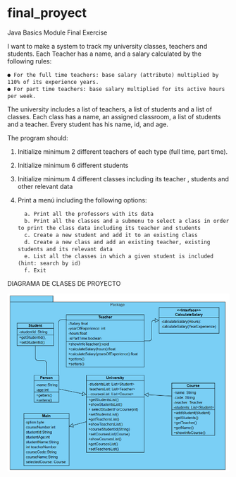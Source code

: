# final_proyect

Java Basics Module Final Exercise 

I want to make a system to track my university classes, teachers and students. Each Teacher has a name, and a salary calculated by the following rules: 

    ● For the full time teachers: base salary (attribute) multiplied by 110% of its experience years. 
    ● For part time teachers: base salary multiplied for its active hours per week. 

The university includes a list of teachers, a list of students and a list of classes. Each class has a name, an assigned classroom, a list of students and a teacher. Every student has his name, id, and age. 

The program should: 
1. Initialize minimum 2 different teachers of each type (full time, part time). 
2. Initialize minimum 6 different students 
3. Initialize minimum 4 different classes including its teacher , students and other relevant data 
4. Print a menú including the following options: 

         a. Print all the professors with its data  
         b. Print all the classes and a submenu to select a class in order to print the class data including its teacher and students 
         c. Create a new student and add it to an existing class 
         d. Create a new class and add an existing teacher, existing students and its relevant data 
         e. List all the classes in which a given student is included (hint: search by id) 
         f. Exit

  DIAGRAMA DE CLASES DE PROYECTO

![clases.png](./src\Imagenes\clases.png)
